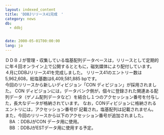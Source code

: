 ```yaml
---
layout: indexed_content
title: 'DDBJリリース41完成　'
category: news
db:
  - ddbj


date: 2000-05-01T00:00:00
lang: ja
---
```


ＤＤＢＪが管理・収集している塩基配列データベースは，リリースとして定期的に年４回オンライン上で公開するとともに，磁気媒体により配付しています。 ４月にDDBJリリース41を完成しました。 リリース41のエントリー数は5,962,608，総塩基数は6,409,581,885 bpです。<br>今回のリリースから新しいディビジョン「CON ディビジョン」が採用されました。 CON ディビジョンには，データバンク側が，個々に登録された関連ある配列データ（ゲノム配列データなど）を結合し１つのアクセッション番号を付与した，長大なデータが格納されています。 なお，CONディビジョンに格納されるエントリには，アクセッション番号が 記載され，塩基配列は記載されません。<br>また，今回のリリースから以下のアクセッション番号が追加されました。<br>　BA ：DDBJがCON データ用に使用。<br>　BB ：DDBJがESTデータ用に使用する予定。
